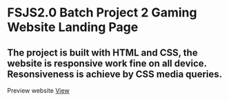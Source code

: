 # FSJS2.0 Batch Project 2 Gaming Website Landing Page

## The project is built with HTML and CSS, the website is responsive work fine on all device. Resonsiveness is achieve by CSS media queries.

Preview website [View]()
